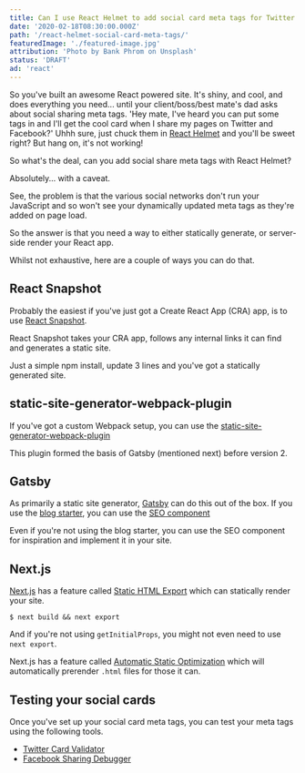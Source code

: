```yaml
---
title: Can I use React Helmet to add social card meta tags for Twitter and Facebook?
date: '2020-02-18T08:30:00.000Z'
path: '/react-helmet-social-card-meta-tags/'
featuredImage: './featured-image.jpg'
attribution: 'Photo by Bank Phrom on Unsplash'
status: 'DRAFT'
ad: 'react'
---
```


So you've built an awesome React powered site. It's shiny, and cool, and does everything you need... until your client/boss/best mate's dad asks about social sharing meta tags. 'Hey mate, I've heard you can put some tags in and I'll get the cool card when I share my pages on Twitter and Facebook?' Uhhh sure, just chuck them in [React Helmet](https://github.com/nfl/react-helmet) and you'll be sweet right? But hang on, it's not working!

So what's the deal, can you add social share meta tags with React Helmet?

Absolutely... with a caveat.

See, the problem is that the various social networks don't run your JavaScript and so won't see your dynamically updated meta tags as they're added on page load.

So the answer is that you need a way to either statically generate, or server-side render your React app.

Whilst not exhaustive, here are a couple of ways you can do that.

## React Snapshot

Probably the easiest if you've just got a Create React App (CRA) app, is to use [React Snapshot](https://github.com/geelen/react-snapshot).

React Snapshot takes your CRA app, follows any internal links it can find and generates a static site.

Just a simple npm install, update 3 lines and you've got a statically generated site.

## static-site-generator-webpack-plugin

If you've got a custom Webpack setup, you can use the [static-site-generator-webpack-plugin](https://github.com/markdalgleish/static-site-generator-webpack-plugin)

This plugin formed the basis of Gatsby (mentioned next) before version 2.

## Gatsby

As primarily a static site generator, [Gatsby](https://www.gatsbyjs.org/) can do this out of the box. If you use the [blog starter](https://github.com/gatsbyjs/gatsby-starter-blog), you can use the [SEO component](https://github.com/gatsbyjs/gatsby-starter-blog/blob/master/src/components/seo.js)

Even if you're not using the blog starter, you can use the SEO component for inspiration and implement it in your site.

## Next.js

[Next.js](https://nextjs.org/) has a feature called [Static HTML Export](https://nextjs.org/docs/advanced-features/static-html-export) which can statically render your site.

`$ next build && next export`

And if you're not using `getInitialProps`, you might not even need to use `next export`.

Next.js has a feature called [Automatic Static Optimization](https://nextjs.org/docs/advanced-features/automatic-static-optimization) which will automatically prerender `.html` files for those it can.

## Testing your social cards

Once you've set up your social card meta tags, you can test your meta tags using the following tools.

- [Twitter Card Validator](https://cards-dev.twitter.com/validator)
- [Facebook Sharing Debugger](https://developers.facebook.com/tools/debug/)
